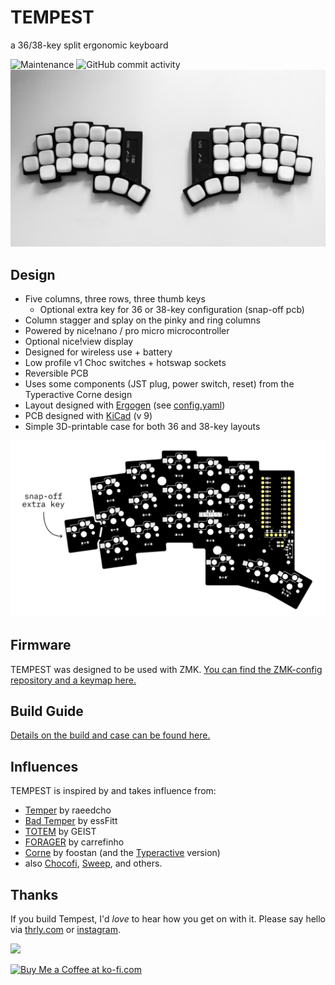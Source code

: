 # TEMPEST

a 36/38-key split ergonomic keyboard

![Maintenance](https://img.shields.io/maintenance/yes/2025) ![GitHub commit activity](https://img.shields.io/github/commit-activity/m/thrly/tempest)
![Tempest](images/tempest.jpg)

## Design

- Five columns, three rows, three thumb keys
  - Optional extra key for 36 or 38-key configuration (snap-off pcb)
- Column stagger and splay on the pinky and ring columns
- Powered by nice!nano / pro micro microcontroller
- Optional nice!view display
- Designed for wireless use + battery
- Low profile v1 Choc switches + hotswap sockets
- Reversible PCB
- Uses some components (JST plug, power switch, reset) from the Typeractive Corne design
- Layout designed with [Ergogen](https://ergogen.ceoloide.com/) (see [config.yaml](./ergogen/config.yaml))
- PCB designed with [KiCad](https://www.kicad.org/) (v 9)
- Simple 3D-printable case for both 36 and 38-key layouts

![TEMPEST pcb](images/tempest-pcb.png)

## Firmware

TEMPEST was designed to be used with ZMK. [You can find the ZMK-config repository and a keymap here.](https://github.com/thrly/tempest-zmk)

## Build Guide

[Details on the build and case can be found here.](/build-guide.md)

## Influences

TEMPEST is inspired by and takes influence from:

- [Temper](https://github.com/raeedcho/temper) by raeedcho
- [Bad Temper](https://github.com/essFitt/Bad-Temper/tree/main) by essFitt
- [TOTEM](https://github.com/GEIGEIGEIST/TOTEM) by GEIST
- [FORAGER](https://github.com/carrefinho/forager) by carrefinho
- [Corne](https://github.com/foostan/crkbd) by foostan (and the [Typeractive](https://typeractive.xyz/) version)
- also [Chocofi](https://github.com/pashutk/chocofi), [Sweep](https://github.com/davidphilipbarr/Sweep), and others.

## Thanks

If you build Tempest, I'd _love_ to hear how you get on with it. Please say hello via [thrly.com](https://www.thrly.com) or [instagram](https://www.instagram.com/thrly.xy/).

<img src="https://github.com/thrly/tempest/blob/8db28c0fb310842e8c9dc7b95e4b05a694a6e47c/images/wave.png" width=50%>

<a href="https://ko-fi.com/C0C22GIO8" target="_blank"><img height="42" alt="Buy Me a Coffee at ko-fi.com" src="https://storage.ko-fi.com/cdn/kofi1.png?v=6"></a>
